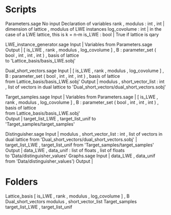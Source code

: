 # Scripts

Parameters.sage
	No input
	Declaration of variables
		rank , modulus 	: int , int 	| dimension of lattice , modulus of LWE instances
		log_covolume 	: int		| in the case of a LWE lattice, this is k = n-m 
		is_LWE 		: bool		| True if lattice is qary

LWE_instance_generator.sage
	Input 	| Variables from Parameters.sage
	Output	| [ is_LWE , rank , modulus , log_covolume ] , B : parameter_set ( bool , int , int , int ) , basis of lattice  
			to 'Lattice_basis/basis_LWE.sobj'
			
Dual_short_vectors.sage
	Input   | [ is_LWE , rank , modulus , log_covolume ] , B : parameter_set ( bool , int , int , int ) , basis of lattice  
			from Lattice_basis/basis_LWE.sobj'
	Output  | modulus , short_vector_list : int , list of vectors in dual lattice
			to 'Dual_short_vectors/dual_short_vectors.sobj'

Target_samples.sage
	Input	| Variables from Parameters.sage 
		| [ is_LWE , rank , modulus , log_covolume ] , B : parameter_set ( bool , int , int , int ) , basis of lattice  
			from Lattice_basis/basis_LWE.sobj'	
	Output	| target_list_LWE , target_list_unif 
			to 'Target_samples/target_samples'

Distinguisher.sage
	Input 	| modulus , short_vector_list : int , list of vectors in dual lattice
			from 'Dual_short_vectors/dual_short_vectors.sobj'
		| target_list_LWE , target_list_unif 
			from 'Target_samples/target_samples'
	Output	| data_LWE , data_unif : list of floats , list of floats  
			to 'Data/distinguisher_values'
Graphs.sage
	Input 	| data_LWE , data_unif 
			from 'Data/distinguisher_values')
	Output	| 
	
# Folders

Lattice_basis
	[ is_LWE , rank , modulus , log_covolume ] , B
Dual_short_vectors
	modulus , short_vector_list 
Target_samples
	target_list_LWE , target_list_unif

